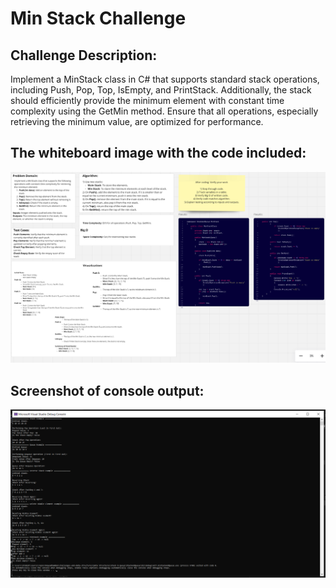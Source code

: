 # Min Stack Challenge

## Challenge Description:
Implement a MinStack class in C# that supports standard stack operations, including Push, Pop, Top, IsEmpty, and PrintStack. Additionally, the stack should efficiently provide the minimum element with constant time complexity using the GetMin method. Ensure that all operations, especially retrieving the minimum value, are optimized for performance.

## The whiteboard image with the code included:
![Whiteboard Image](Assets/Min%20Stack%20Challenge.png)

## Screenshot of console output:
![Console Output](Assets/screenshot%20of%20console%20output.PNG)